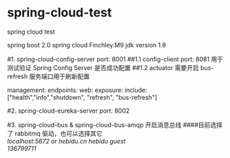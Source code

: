 # spring-cloud-test
spring cloud test 

spring boot 2.0
spring cloud  Finchley.M9
jdk version 1.8


#1. spring-cloud-config-server
port: 8001
##1.1 config-client
port: 8081
用于测试验证 Spring Config Server 是否成功配置
##1.2 actuator 需要开启 bus-refresh 服务端口用于刷新配置

management:
  endpoints:
    web:
      exposure:
        include:  ["health","info","shutdown", "refresh", "bus-refresh"]

#2. spring-cloud-eureka-server
port: 8002

#3. spring-cloud-bus & spring-cloud-bus-amqp
开启消息总线
####目前选择了 rabbitmq 驱动，也可以选择其它   
*localhost:5672    or hebidu.cn hebidu
guest   
136799711*


